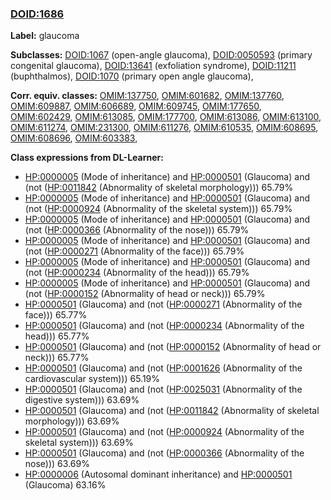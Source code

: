 
### [DOID:1686](http://purl.obolibrary.org/obo/DOID_1686)
**Label:** glaucoma

**Subclasses:** [DOID:1067](http://purl.obolibrary.org/obo/DOID_1067) (open-angle glaucoma), [DOID:0050593](http://purl.obolibrary.org/obo/DOID_0050593) (primary congenital glaucoma), [DOID:13641](http://purl.obolibrary.org/obo/DOID_13641) (exfoliation syndrome), [DOID:11211](http://purl.obolibrary.org/obo/DOID_11211) (buphthalmos), [DOID:1070](http://purl.obolibrary.org/obo/DOID_1070) (primary open angle glaucoma), 

**Corr. equiv. classes:** [OMIM:137750](http://purl.obolibrary.org/obo/OMIM_137750), [OMIM:601682](http://purl.obolibrary.org/obo/OMIM_601682), [OMIM:137760](http://purl.obolibrary.org/obo/OMIM_137760), [OMIM:609887](http://purl.obolibrary.org/obo/OMIM_609887), [OMIM:606689](http://purl.obolibrary.org/obo/OMIM_606689), [OMIM:609745](http://purl.obolibrary.org/obo/OMIM_609745), [OMIM:177650](http://purl.obolibrary.org/obo/OMIM_177650), [OMIM:602429](http://purl.obolibrary.org/obo/OMIM_602429), [OMIM:613085](http://purl.obolibrary.org/obo/OMIM_613085), [OMIM:177700](http://purl.obolibrary.org/obo/OMIM_177700), [OMIM:613086](http://purl.obolibrary.org/obo/OMIM_613086), [OMIM:613100](http://purl.obolibrary.org/obo/OMIM_613100), [OMIM:611274](http://purl.obolibrary.org/obo/OMIM_611274), [OMIM:231300](http://purl.obolibrary.org/obo/OMIM_231300), [OMIM:611276](http://purl.obolibrary.org/obo/OMIM_611276), [OMIM:610535](http://purl.obolibrary.org/obo/OMIM_610535), [OMIM:608695](http://purl.obolibrary.org/obo/OMIM_608695), [OMIM:608696](http://purl.obolibrary.org/obo/OMIM_608696), [OMIM:603383](http://purl.obolibrary.org/obo/OMIM_603383), 

**Class expressions from DL-Learner:**

- [HP:0000005](http://purl.obolibrary.org/obo/HP_0000005) (Mode of inheritance) and [HP:0000501](http://purl.obolibrary.org/obo/HP_0000501) (Glaucoma) and (not ([HP:0011842](http://purl.obolibrary.org/obo/HP_0011842) (Abnormality of skeletal morphology))) 65.79%
- [HP:0000005](http://purl.obolibrary.org/obo/HP_0000005) (Mode of inheritance) and [HP:0000501](http://purl.obolibrary.org/obo/HP_0000501) (Glaucoma) and (not ([HP:0000924](http://purl.obolibrary.org/obo/HP_0000924) (Abnormality of the skeletal system))) 65.79%
- [HP:0000005](http://purl.obolibrary.org/obo/HP_0000005) (Mode of inheritance) and [HP:0000501](http://purl.obolibrary.org/obo/HP_0000501) (Glaucoma) and (not ([HP:0000366](http://purl.obolibrary.org/obo/HP_0000366) (Abnormality of the nose))) 65.79%
- [HP:0000005](http://purl.obolibrary.org/obo/HP_0000005) (Mode of inheritance) and [HP:0000501](http://purl.obolibrary.org/obo/HP_0000501) (Glaucoma) and (not ([HP:0000271](http://purl.obolibrary.org/obo/HP_0000271) (Abnormality of the face))) 65.79%
- [HP:0000005](http://purl.obolibrary.org/obo/HP_0000005) (Mode of inheritance) and [HP:0000501](http://purl.obolibrary.org/obo/HP_0000501) (Glaucoma) and (not ([HP:0000234](http://purl.obolibrary.org/obo/HP_0000234) (Abnormality of the head))) 65.79%
- [HP:0000005](http://purl.obolibrary.org/obo/HP_0000005) (Mode of inheritance) and [HP:0000501](http://purl.obolibrary.org/obo/HP_0000501) (Glaucoma) and (not ([HP:0000152](http://purl.obolibrary.org/obo/HP_0000152) (Abnormality of head or neck))) 65.79%
- [HP:0000501](http://purl.obolibrary.org/obo/HP_0000501) (Glaucoma) and (not ([HP:0000271](http://purl.obolibrary.org/obo/HP_0000271) (Abnormality of the face))) 65.77%
- [HP:0000501](http://purl.obolibrary.org/obo/HP_0000501) (Glaucoma) and (not ([HP:0000234](http://purl.obolibrary.org/obo/HP_0000234) (Abnormality of the head))) 65.77%
- [HP:0000501](http://purl.obolibrary.org/obo/HP_0000501) (Glaucoma) and (not ([HP:0000152](http://purl.obolibrary.org/obo/HP_0000152) (Abnormality of head or neck))) 65.77%
- [HP:0000501](http://purl.obolibrary.org/obo/HP_0000501) (Glaucoma) and (not ([HP:0001626](http://purl.obolibrary.org/obo/HP_0001626) (Abnormality of the cardiovascular system))) 65.19%
- [HP:0000501](http://purl.obolibrary.org/obo/HP_0000501) (Glaucoma) and (not ([HP:0025031](http://purl.obolibrary.org/obo/HP_0025031) (Abnormality of the digestive system))) 63.69%
- [HP:0000501](http://purl.obolibrary.org/obo/HP_0000501) (Glaucoma) and (not ([HP:0011842](http://purl.obolibrary.org/obo/HP_0011842) (Abnormality of skeletal morphology))) 63.69%
- [HP:0000501](http://purl.obolibrary.org/obo/HP_0000501) (Glaucoma) and (not ([HP:0000924](http://purl.obolibrary.org/obo/HP_0000924) (Abnormality of the skeletal system))) 63.69%
- [HP:0000501](http://purl.obolibrary.org/obo/HP_0000501) (Glaucoma) and (not ([HP:0000366](http://purl.obolibrary.org/obo/HP_0000366) (Abnormality of the nose))) 63.69%
- [HP:0000006](http://purl.obolibrary.org/obo/HP_0000006) (Autosomal dominant inheritance) and [HP:0000501](http://purl.obolibrary.org/obo/HP_0000501) (Glaucoma) 63.16%


